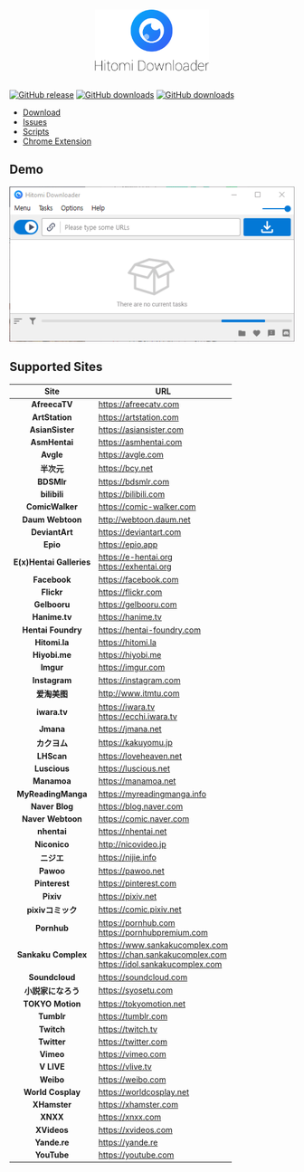 <p align="center">
  <br>
  <img src="imgs/card_crop.png" width="40%"/>
  <br>
  <br>
</p>

[![GitHub release](https://img.shields.io/github/release/KurtBestor/Hitomi-Downloader.svg?logo=github)](https://github.com/KurtBestor/Hitomi-Downloader/releases/latest)
[![GitHub downloads](https://img.shields.io/github/downloads/KurtBestor/Hitomi-Downloader/latest/total.svg?logo=github)](https://github.com/KurtBestor/Hitomi-Downloader/releases/latest)
[![GitHub downloads](https://img.shields.io/github/downloads/KurtBestor/Hitomi-Downloader/total.svg?logo=github)](https://github.com/KurtBestor/Hitomi-Downloader/releases)

- [Download](https://github.com/KurtBestor/Hitomi-Downloader/releases/latest)
- [Issues](https://github.com/KurtBestor/Hitomi-Downloader/issues)
- [Scripts](https://github.com/KurtBestor/Hitomi-Downloader/wiki/Scripts)
- [Chrome Extension](https://github.com/KurtBestor/Hitomi-Downloader/wiki/Chrome-Extension)

## Demo
<img src="imgs/how_to_download.gif">

## Supported Sites
| Site | URL |
| :--: | -- |
| **AfreecaTV** | <https://afreecatv.com> |
| **ArtStation** | <https://artstation.com> |
| **AsianSister** | <https://asiansister.com> |
| **AsmHentai** | <https://asmhentai.com> |
| **Avgle** | <https://avgle.com> |
| **半次元** | <https://bcy.net> |
| **BDSMlr** | <https://bdsmlr.com> |
| **bilibili** | <https://bilibili.com> |
| **ComicWalker** | <https://comic-walker.com> |
| **Daum Webtoon** | <http://webtoon.daum.net> |
| **DeviantArt** | <https://deviantart.com> |
| **Epio** | <https://epio.app> |
| **E(x)Hentai Galleries** | <https://e-hentai.org><br><https://exhentai.org> |
| **Facebook** | <https://facebook.com> |
| **Flickr** | <https://flickr.com> |
| **Gelbooru** | <https://gelbooru.com> |
| **Hanime.tv** | <https://hanime.tv> |
| **Hentai Foundry** | <https://hentai-foundry.com> |
| **Hitomi.la** | <https://hitomi.la> |
| **Hiyobi.me** | <https://hiyobi.me> |
| **Imgur** | <https://imgur.com> |
| **Instagram** | <https://instagram.com> |
| **爱淘美图** | <http://www.itmtu.com> |
| **iwara.tv** | <https://iwara.tv><br><https://ecchi.iwara.tv> |
| **Jmana** | <https://jmana.net> |
| **カクヨム** | <https://kakuyomu.jp> |
| **LHScan** | <https://loveheaven.net> |
| **Luscious** | <https://luscious.net> |
| **Manamoa** | <https://manamoa.net> |
| **MyReadingManga** | <https://myreadingmanga.info> |
| **Naver Blog** | <https://blog.naver.com> |
| **Naver Webtoon** | <https://comic.naver.com> |
| **nhentai** | <https://nhentai.net> |
| **Niconico** | <http://nicovideo.jp> |
| **ニジエ** | <https://nijie.info> |
| **Pawoo** | <https://pawoo.net> |
| **Pinterest** | <https://pinterest.com> |
| **Pixiv** | <https://pixiv.net> |
| **pixivコミック** | <https://comic.pixiv.net> |
| **Pornhub** | <https://pornhub.com><br><https://pornhubpremium.com> |
| **Sankaku Complex** | <https://www.sankakucomplex.com><br><https://chan.sankakucomplex.com><br><https://idol.sankakucomplex.com> |
| **Soundcloud** | <https://soundcloud.com> |
| **小説家になろう** | <https://syosetu.com> |
| **TOKYO Motion** | <https://tokyomotion.net> |
| **Tumblr** | <https://tumblr.com> |
| **Twitch** | <https://twitch.tv> |
| **Twitter** | <https://twitter.com> |
| **Vimeo** | <https://vimeo.com> |
| **V LIVE** | <https://vlive.tv> |
| **Weibo** | <https://weibo.com> |
| **World Cosplay** | <https://worldcosplay.net> |
| **XHamster** | <https://xhamster.com> |
| **XNXX** | <https://xnxx.com> |
| **XVideos** | <https://xvideos.com> |
| **Yande.re** | <https://yande.re> |
| **YouTube** | <https://youtube.com> |
